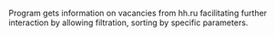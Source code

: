 Program gets information on vacancies from hh.ru facilitating further interaction by allowing filtration, sorting by specific parameters.
